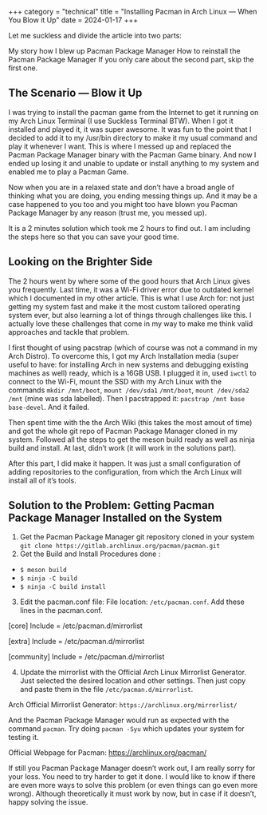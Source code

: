 +++
category = "technical"
title = "Installing Pacman in Arch Linux — When You Blow it Up"
date = 2024-01-17
+++

Let me suckless and divide the article into two parts:

My story how I blew up Pacman Package Manager
How to reinstall the Pacman Package Manager
If you only care about the second part, skip the first one.

## The Scenario — Blow it Up

I was trying to install the pacman game from the Internet to get it running on my Arch Linux Terminal (I use Suckless Terminal BTW). When I got it installed and played it, it was super awesome. It was fun to the point that I decided to add it to my /usr/bin directory to make it my usual command and play it whenever I want. This is where I messed up and replaced the Pacman Package Manager binary with the Pacman Game binary. And now I ended up losing it and unable to update or install anything to my system and enabled me to play a Pacman Game.

Now when you are in a relaxed state and don’t have a broad angle of thinking what you are doing, you ending messing things up. And it may be a case happened to you too and you might too have blown you Pacman Package Manager by any reason (trust me, you messed up).

It is a 2 minutes solution which took me 2 hours to find out. I am including the steps here so that you can save your good time.

## Looking on the Brighter Side

The 2 hours went by where some of the good hours that Arch Linux gives you frequently. Last time, it was a Wi-Fi driver error due to outdated kernel which I documented in my other article. This is what I use Arch for: not just getting my system fast and make it the most custom tailored operating system ever, but also learning a lot of things through challenges like this. I actually love these challenges that come in my way to make me think valid approaches and tackle that problem.

I first thought of using pacstrap (which of course was not a command in my Arch Distro). To overcome this, I got my Arch Installation media (super useful to have: for installing Arch in new systems and debugging existing machines as well) ready, which is a 16GB USB. I plugged it in, used `iwctl` to connect to the Wi-Fi, mount the SSD with my Arch Linux with the commands `mkdir /mnt/boot`, `mount /dev/sda1` `/mnt/boot`, `mount /dev/sda2 /mnt` (mine was sda labelled). Then I pacstrapped it: `pacstrap /mnt base base-devel`. And it failed.

Then spent time with the the Arch Wiki (this takes the most amout of time) and got the whole git repo of Pacman Package Manager cloned in my system. Followed all the steps to get the meson build ready as well as ninja build and install. At last, didn’t work (it will work in the solutions part).

After this part, I did make it happen. It was just a small configuration of adding repositories to the configuration, from which the Arch Linux will install all of it’s tools.

## Solution to the Problem: Getting Pacman Package Manager Installed on the System

1. Get the Pacman Package Manager git repository cloned in your system `git clone https://gitlab.archlinux.org/pacman/pacman.git`
2. Get the Build and Install Procedures done :

- `$ meson build`
- `$ ninja -C build`
- `$ ninja -C build install`

3. Edit the pacman.conf file: File location: `/etc/pacman.conf`. Add these lines in the pacman.conf.

[core]
Include = /etc/pacman.d/mirrorlist

[extra]
Include = /etc/pacman.d/mirrorlist

[community]
Include = /etc/pacman.d/mirrorlist

4. Update the mirrorlist with the Official Arch Linux Mirrorlist Generator. Just selected the desired location and other settings. Then just copy and paste them in the file `/etc/pacman.d/mirrorlist`.

Arch Official Mirrorlist Generator: `https://archlinux.org/mirrorlist/`

And the Pacman Package Manager would run as expected with the command `pacman`. Try doing `pacman -Syu` which updates your system for testing it.

Official Webpage for Pacman: https://archlinux.org/pacman/

If still you Pacman Package Manager doesn’t work out, I am really sorry for your loss. You need to try harder to get it done. I would like to know if there are even more ways to solve this problem (or even things can go even more wrong). Although theoretically it must work by now, but in case if it doesn’t, happy solving the issue.
